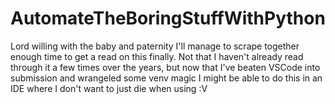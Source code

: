 # AutomateTheBoringStuffWithPython
Lord willing with the baby and paternity I'll manage to scrape together enough time to get a read on this finally. 
Not that I haven't already read through it a few times over the years, but now that I've beaten VSCode into submission and wrangeled some venv magic I might be able to do this in an IDE where I don't want to just die when using :V
